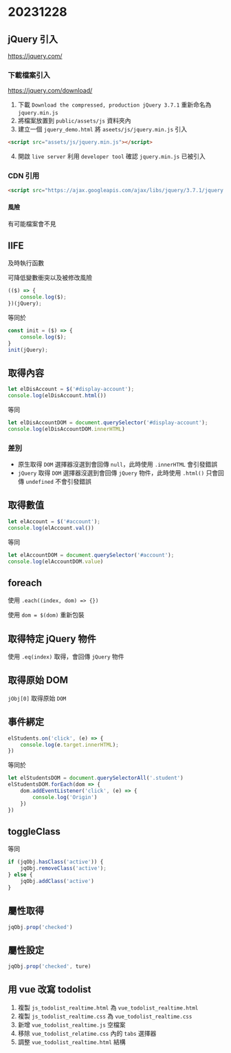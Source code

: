 # 20231228

## jQuery 引入

https://jquery.com/

### 下載檔案引入

https://jquery.com/download/

1. 下載 `Download the compressed, production jQuery 3.7.1` 重新命名為 `jquery.min.js`
2. 將檔案放置到 `public/assets/js` 資料夾內
3. 建立一個 `jquery_demo.html` 將 `aseets/js/jquery.min.js` 引入

```html
<script src="assets/js/jquery.min.js"></script>
```

4. 開啟 `live server` 利用 `developer tool` 確認 `jquery.min.js` 已被引入


### CDN 引用

```html
<script src="https://ajax.googleapis.com/ajax/libs/jquery/3.7.1/jquery.min.js"></script>
```

#### 風險

有可能檔案會不見

## IIFE

及時執行函數

可降低變數衝突以及被修改風險

```js
(($) => {
    console.log($);
})(jQuery);
```

等同於

```js
const init = ($) => {
    console.log($);
}
init(jQuery);
```

## 取得內容

```js
let elDisAccount = $('#display-account');
console.log(elDisAccount.html())
```

等同

```js
let elDisAccountDOM = document.querySelector('#display-account');
console.log(elDisAccountDOM.innerHTML)
```

### 差別

- 原生取得 `DOM` 選擇器沒選到會回傳 `null`，此時使用 `.innerHTML` 會引發錯誤
- `jQuery` 取得 `DOM` 選擇器沒選到會回傳 `jQuery` 物件，此時使用 `.html()` 只會回傳 `undefined` 不會引發錯誤

## 取得數值

```js
let elAccount = $('#account');
console.log(elAccount.val())
```

等同

```js
let elAccountDOM = document.querySelector('#account');
console.log(elAccountDOM.value)
```

## foreach

使用 `.each((index, dom) => {})`

使用 `dom = $(dom)` 重新包裝


## 取得特定 jQuery 物件

使用 `.eq(index)` 取得，會回傳 `jQuery` 物件

## 取得原始 DOM

`jObj[0]` 取得原始 `DOM`

## 事件綁定

```js
elStudents.on('click', (e) => {
    console.log(e.target.innerHTML);
})
```

等同於

```js
let elStudentsDOM = document.querySelectorAll('.student')
elStudentsDOM.forEach(dom => {
    dom.addEventListener('click', (e) => {
        console.log('Origin')
    })
})
```

## toggleClass

等同

```js
if (jqObj.hasClass('active')) {
    jqObj.removeClass('active');
} else {
    jqObj.addClass('active')
}
```

## 屬性取得

```js
jqObj.prop('checked')
```

## 屬性設定

```js
jqObj.prop('checked', ture)
```

## 用 vue 改寫 todolist

1. 複製 `js_todolist_realtime.html` 為 `vue_todolist_realtime.html`
2. 複製 `js_todolist_realtime.css` 為 `vue_todolist_realtime.css`
3. 新增 `vue_todolist_realtime.js` 空檔案
4. 移除 `vue_todolist_relatime.css` 內的 `tabs` 選擇器
5. 調整 `vue_todolist_realtime.html` 結構